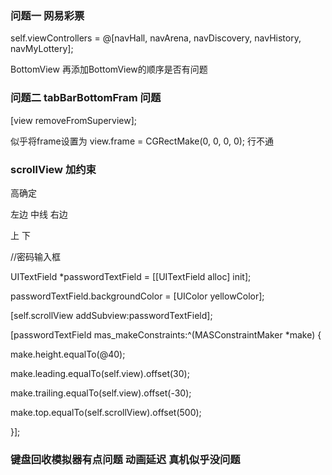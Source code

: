 ### 问题一 网易彩票 

self.viewControllers = @[navHall, navArena, navDiscovery, navHistory, navMyLottery];

BottomView 再添加BottomView的顺序是否有问题

### 问题二 tabBarBottomFram 问题 

[view removeFromSuperview];

似乎将frame设置为
view.frame = CGRectMake(0, 0, 0, 0); 行不通

### scrollView 加约束  

高确定   

左边 中线 右边

上 下

//密码输入框

 UITextField *passwordTextField = [[UITextField alloc] init];



 passwordTextField.backgroundColor = [UIColor yellowColor];

 [self.scrollView addSubview:passwordTextField];

 [passwordTextField mas_makeConstraints:^(MASConstraintMaker *make) {

 make.height.equalTo(@40);

 make.leading.equalTo(self.view).offset(30);

 make.trailing.equalTo(self.view).offset(-30);

 make.top.equalTo(self.scrollView).offset(500);


 }];



###  键盘回收模拟器有点问题 动画延迟 真机似乎没问题